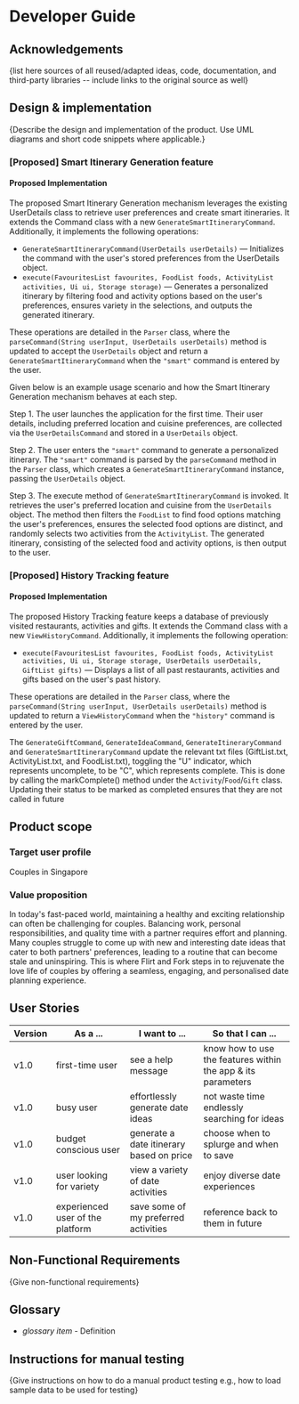# Developer Guide

## Acknowledgements

{list here sources of all reused/adapted ideas, code, documentation, and third-party libraries -- include links to the original source as well}

## Design & implementation

{Describe the design and implementation of the product. Use UML diagrams and short code snippets where applicable.}

### [Proposed] Smart Itinerary Generation feature

#### Proposed Implementation
The proposed Smart Itinerary Generation mechanism leverages the existing UserDetails class to retrieve user preferences and create smart itineraries. It extends the Command class with a new ```GenerateSmartItineraryCommand```. Additionally, it implements the following operations:
- ```GenerateSmartItineraryCommand(UserDetails userDetails)``` — Initializes the command with the user's stored preferences from the UserDetails object.
- ```execute(FavouritesList favourites, FoodList foods, ActivityList activities, Ui ui, Storage storage)``` — Generates a personalized itinerary by filtering food and activity options based on the user's preferences, ensures variety in the selections, and outputs the generated itinerary.

These operations are detailed in the ```Parser``` class, where the ```parseCommand(String userInput, UserDetails userDetails)``` method is updated to accept the ```UserDetails``` object and return a ```GenerateSmartItineraryCommand``` when the `"smart"` command is entered by the user.

Given below is an example usage scenario and how the Smart Itinerary Generation mechanism behaves at each step.

Step 1. The user launches the application for the first time. Their user details, including preferred location and cuisine preferences, are collected via the ```UserDetailsCommand``` and stored in a ```UserDetails``` object.

Step 2. The user enters the `"smart"` command to generate a personalized itinerary. The `"smart"` command is parsed by the ```parseCommand``` method in the ```Parser``` class, which creates a ```GenerateSmartItineraryCommand``` instance, passing the ```UserDetails``` object.

Step 3. The execute method of ```GenerateSmartItineraryCommand``` is invoked. It retrieves the user's preferred location and cuisine from the ```UserDetails``` object. The method then filters the ```FoodList``` to find food options matching the user's preferences, ensures the selected food options are distinct, and randomly selects two activities from the ```ActivityList```. The generated itinerary, consisting of the selected food and activity options, is then output to the user.


### [Proposed] History Tracking feature

#### Proposed Implementation
The proposed History Tracking feature keeps a database of previously visited restaurants, activities and gifts. It extends the Command class with a new ```ViewHistoryCommand```. Additionally, it implements the following operation:
- ```execute(FavouritesList favourites, FoodList foods, ActivityList activities, Ui ui, Storage storage, UserDetails userDetails, GiftList gifts)``` — Displays a list of all past restaurants, activities and gifts based on the user's past history.

These operations are detailed in the ```Parser``` class, where the ```parseCommand(String userInput, UserDetails userDetails)``` method is updated to return a ```ViewHistoryCommand``` when the `"history"` command is entered by the user.

The ```GenerateGiftCommand```, ```GenerateIdeaCommand```, ```GenerateItineraryCommand``` and ```GenerateSmartItineraryCommand``` update the relevant txt files (GiftList.txt, ActivityList.txt, and FoodList.txt), toggling the "U" indicator, which represents uncomplete, to be "C", which represents complete. This is done by calling the markComplete() method under the ```Activity```/```Food```/```Gift``` class. Updating their status to be marked as completed ensures that they are not called in future


## Product scope
### Target user profile

Couples in Singapore

### Value proposition

In today's fast-paced world, maintaining a healthy and exciting relationship can often be challenging for couples. Balancing work, personal responsibilities, and quality time with a partner requires effort and planning. Many couples struggle to come up with new and interesting date ideas that cater to both partners' preferences, leading to a routine that can become stale and uninspiring. This is where Flirt and Fork steps in to rejuvenate the love life of couples by offering a seamless, engaging, and personalised date planning experience.

## User Stories

|Version| As a ... | I want to ... | So that I can ...|
|--------|----------|---------------|------------------|
|v1.0|first-time user|see a help message|know how to use the features within the app & its parameters|
|v1.0|busy user|effortlessly generate date ideas|not waste time endlessly searching for ideas|
|v1.0|budget conscious user|generate a date itinerary based on price|choose when to splurge and when to save|
|v1.0|user looking for variety|view a variety of date activities|enjoy diverse date experiences|
|v1.0|experienced user of the platform|save some of my preferred activities|reference back to them in future|

## Non-Functional Requirements

{Give non-functional requirements}

## Glossary

* *glossary item* - Definition

## Instructions for manual testing

{Give instructions on how to do a manual product testing e.g., how to load sample data to be used for testing}
